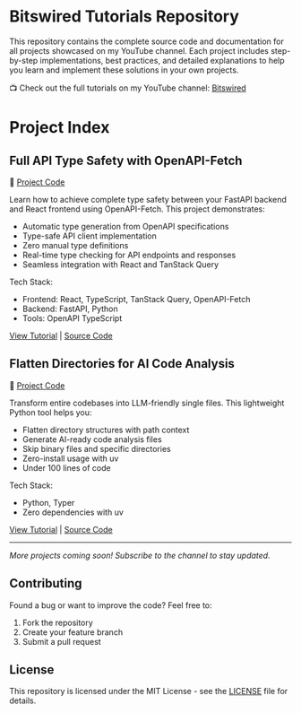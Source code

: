 # Bitswired Tutorials Repository

This repository contains the complete source code and documentation for all
projects showcased on my YouTube channel. Each project includes step-by-step
implementations, best practices, and detailed explanations to help you learn and
implement these solutions in your own projects.

📺 Check out the full tutorials on my YouTube channel:
[Bitswired](https://youtube.com/@bitswired)

# Project Index

## Full API Type Safety with OpenAPI-Fetch

🔗 [Project Code](projects/full-api-type-safety/README.md)

Learn how to achieve complete type safety between your FastAPI backend and React
frontend using OpenAPI-Fetch. This project demonstrates:

- Automatic type generation from OpenAPI specifications
- Type-safe API client implementation
- Zero manual type definitions
- Real-time type checking for API endpoints and responses
- Seamless integration with React and TanStack Query

Tech Stack:

- Frontend: React, TypeScript, TanStack Query, OpenAPI-Fetch
- Backend: FastAPI, Python
- Tools: OpenAPI TypeScript

[View Tutorial](https://youtu.be/qgyCB39hlRM) |
[Source Code](projects/full-api-type-safety/README.md)


## Flatten Directories for AI Code Analysis
🔗 [Project Code](projects/flatten-dir-for-ai/README.md)

Transform entire codebases into LLM-friendly single files. This lightweight Python tool helps you:
- Flatten directory structures with path context
- Generate AI-ready code analysis files
- Skip binary files and specific directories
- Zero-install usage with uv
- Under 100 lines of code

Tech Stack:
- Python, Typer
- Zero dependencies with uv

[View Tutorial](https://youtu.be/Q9-DpH0D4vg) | 
[Source Code](projects/flatten-dir-for-ai/README.md)

---

_More projects coming soon! Subscribe to the channel to stay updated._

## Contributing

Found a bug or want to improve the code? Feel free to:

1. Fork the repository
2. Create your feature branch
3. Submit a pull request

## License

This repository is licensed under the MIT License - see the [LICENSE](LICENSE)
file for details.
